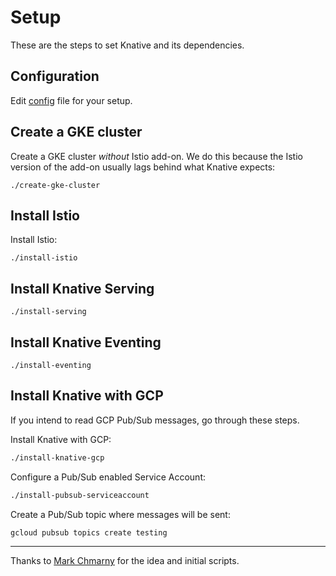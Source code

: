 # Setup

These are the steps to set Knative and its dependencies.

## Configuration

Edit [config](config) file for your setup.

## Create a GKE cluster

Create a GKE cluster *without* Istio add-on. We do this because the Istio version of the add-on usually lags behind what Knative expects:

```shell
./create-gke-cluster
```

## Install Istio

Install Istio:

```shell
./install-istio
```

## Install Knative Serving

```shell
./install-serving
```

## Install Knative Eventing

```shell
./install-eventing
```

## Install Knative with GCP

If you intend to read GCP Pub/Sub messages, go through these steps.

Install Knative with GCP:

```bash
./install-knative-gcp
```

Configure a Pub/Sub enabled Service Account:

```bash
./install-pubsub-serviceaccount
```

Create a Pub/Sub topic where messages will be sent:

```bash
gcloud pubsub topics create testing
```

-------

Thanks to [Mark Chmarny](https://github.com/mchmarny) for the idea and initial scripts.